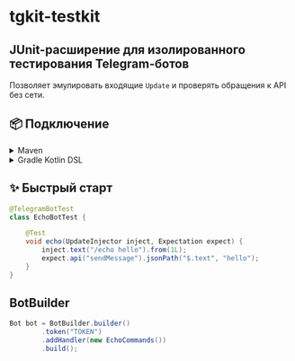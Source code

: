 # tgkit-testkit

## JUnit-расширение для изолированного тестирования Telegram-ботов

Позволяет эмулировать входящие `Update` и проверять обращения к API без сети.

## 📦 Подключение

<details>
<summary>Maven</summary>

```xml
<dependency>
    <groupId>io.lonmstalker.tgkit</groupId>
    <artifactId>testkit</artifactId>
    <version>0.0.1-SNAPSHOT</version>
    <scope>test</scope>
</dependency>
```
</details>
<details>
<summary>Gradle Kotlin DSL</summary>

```kotlin
testImplementation("io.lonmstalker.tgkit:testkit:0.0.1-SNAPSHOT")
```
</details>

## ✨ Быстрый старт

```java
@TelegramBotTest
class EchoBotTest {

    @Test
    void echo(UpdateInjector inject, Expectation expect) {
        inject.text("/echo hello").from(1L);
        expect.api("sendMessage").jsonPath("$.text", "hello");
    }
}
```

## BotBuilder

```java
Bot bot = BotBuilder.builder()
        .token("TOKEN")
        .addHandler(new EchoCommands())
        .build();
```
